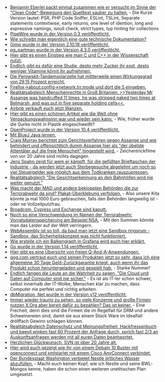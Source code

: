 * [Benjamin Eberlei packt einmal zusammen wie er versucht im Sinne der "Clean Code"-Bewegung den Quelltext sauber zu halten.](https://beberlei.de/2020/02/25/clean_code_object_calisthenics_rules_i_try_to_follow.html) - Die Kurze Version lautet: PSR, PHP Code Sniffer, ESLint, TSLint, Separate statements contextwise, early returns, one level of idention, long and expressive namings, isnull check, strict types, typ hinting for collections
* [PipeWire wurde in der Version 0.3 veröffentlicht.](https://www.pro-linux.de/news/1/27824/pipewire-03-mit-stabilen-schnittstellen.html)
* [Wie schreibt man eigentlich eine gute technische Dokumentation?](https://opensource.com/article/20/2/technical-resume-writing)
* [Gimp wurde in der Version 2.10.18 veröffentlicht.](https://www.phoronix.com/scan.php?page=news_item&px=GIMP-2.10.18-Released)
* [pg_partman wurde in der Version 4.3.0 veröffentlicht.](https://www.postgresql.org/about/news/2014/)
* [Hier gibt es einen Einstieg wie man C und C++ in der Wissenschaft nutzt.](https://opensource.com/article/20/2/c-data-science)
* [Endlich gibt es dafür eine Studie, desto mehr Zucker ihr esst, desto weniger Vitamine könnt ihr aufnehmen.](https://netzfrauen.org/2020/02/24/sugar-3/)
* [Die Perowskit-Tandemsolarzelle hat mittlerweile einen Wirkungsgrad von 29,15 Prozent erreicht.](https://www.sonnenseite.com/de/wissenschaft/rekord-wirkungsgrad-von-perowskit-tandemsolarzelle-springt-auf-2915-prozent.html)
* [Firefox->about:config->network.trr.mode und dort die 5 eingeben.](https://wiki.mozilla.org/Trusted_Recursive_Resolver#network.trr.mode)
* [Realitätsabgleich Menschenrechte in Groß Britanien: >>Yesterday Mr Assange was handcuffed 11 times, he was stripped naked two times at Belmarsh, and was put in five separate holding cells<<.](https://blog.fefe.de/?ts=a0ab8746)
* [Airbnb verkauft euch jetzt Wanzen.](https://blog.fefe.de/?ts=a0ad7734)
* [Hier gibt es einen schönen Artikel wie die Welt ohne Verpackungswahnsinn war und wieder sein kann.](https://netzfrauen.org/2020/02/26/waste-3-2/) - Wie, früher wurde die Gurke nicht in Plastik eingeschweißt?
* [OpenProject wurde in der Version 10.4 veröffentlicht.](https://www.pro-linux.de/news/1/27825/openproject-104-freigegeben.html)
* [Mit BlueJ Java lernen.](https://opensource.com/article/20/2/learn-java-bluej)
* [Craig Murray berichtet zum Gerichtsverfahren gegen Assange und wie behindert und offensichtlich dumm Assange hier als "der übelste Attentäter auf die freie Menscheit" hingestellt wird.](https://blog.fefe.de/?ts=a0a89791) - Zeichentrickfilme von vor 20 Jahre sind nichts dagegen.
* [Jens Spahn zeigt für wem er kämpft, für die gefüllten Brieftaschen der Industrie - da werden jetzt auch Sterbegesuche abgelehnt um noch so viel Steuergelder wie möglich aus dem Todkranken rauszupressen.](https://blog.fefe.de/?ts=a0a88e89)
* [Realitätsabgleich "Die Gesichtserkennung an den Bahnhöfen wird nie weiter genutzt."](https://blog.fefe.de/?ts=a0a88cdf)
* [Was macht der MAD und andere bekloppten Behörden die zur Terrorabwehr da sind? Plakat-Überklebung verfolgen.](https://blog.fefe.de/?ts=a0a95835) - Also unsere Kita könnte ja mal 1000 Euro gebrauchen, falls den Behörden langweilig ist - oder ne Vollzeitputzfrau.
* [Broadcom, Cypress und Exchange sind kaputt.](https://blog.fefe.de/?ts=a0a83a85)
* [Noch so eine Verschwendung im Namen der Terrorabwehr, Vorratsdatenspeicherung am Beispiel NSA.](https://www.golem.de/news/vorratsdatenspeicherung-100-millionen-dollar-fuer-eine-telefonnummer-2002-146895-rss.html) - Mit den Summen könnte man das Leider auf der Welt verringern.
* [WebAssembly ist so toll, da baut man jetzt eine Sandbox ringsrum - Sandbox, das Sicherheitskonzept was nicht funktioniert.](https://www.golem.de/news/rlbox-firefox-bekommt-webassembly-sandbox-2002-146891-rss.html)
* [Wie erstelle ich ein Balkengraph in Grafana wird euch hier erklärt.](https://utcc.utoronto.ca/~cks/space/blog/sysadmin/GrafanaMakeBarGraph)
* [Go wurde in der Version 1.14 veröffentlicht.](https://www.golem.de/news/programmiersprache-go-1-14-erscheint-mit-stabilem-modulsystem-2002-146876-rss.html)
* [Hier gibt es eine Übersicht von freien Q-And-A-Anwendungen.](https://opensource.com/article/20/2/open-source-qa)
* [gog.com vertraut euch und seinen Produkten jetzt so sehr, dass ich eine allgemeine 30 Tage Geld-Zurückgarantie kriegt, auch wenn ihr das Produkt schon heruntergeladen und gespielt hab.](https://support.gog.com/hc/en-us/Farticles/360006129837) - Starke Nummer!
* [Endlich fangen die Leute an die Wahrheit zu sagen, "Die Cloud und Daten auf Computer sind nie sicher."](https://blog.fefe.de/?ts=a0a901d4) - Es ist als IT-ler schon schwer, selbst innerhalb der IT-Wolke, Menschen klar zu machen, dass Computer nie perfekt und richtig arbeiten.
* [dbMigration .Net wurde in der Version v12 veröffentlicht.](https://www.postgresql.org/about/news/2015/)
* [Immer wieder traurig zu sehen, so viele Konzerne und große Firmen nutzen X.Org aber bereit dafür zu bezahlen? Das ist keiner.](https://www.golem.de/news/grafikentwickler-x-org-community-wegen-ci-in-geldsorgen-2002-146917.html) - Eine Frecheit, denn dies sind die Firmen die im Regelfall für DRM und andere Schweinereien sind, damit sie aus einem Stück Ware im Idealfall drölffach Gewinn schlagen können.
* [Realitätsabgleich Datenschutz und Meinungsfreiheit, Hackfressenbuch und beevil winken fast 60 Prozent der Anfrage durch, sprich fast 2/3 an Auskunftsanfragen werden mit all euren Daten beantwortet.](https://www.golem.de/news/facebook-google-so-einfach-koennen-behoerden-an-daten-aus-uebersee-kommen-2002-146835.html)
* [Herzlichen Glückwunsch, SVN ist über 20 Jahre alt.](https://www.pro-linux.de/news/1/27832/apache-subversion-wird-20-jahre-alt.html)
* [Hier wird euch gezeigt wie ihr von einem Debain 10 Buster mit openconnect und xmlstarlet mit einem Cisco AnyConnect verbindet.](https://odoepner.wordpress.com/2020/02/28/connect-to-cisco-anyconnect-using-debian-buster/)
* [Der Bundesstaat Washington verbietet Nestle örtliches Wasser abzufüllen.](https://netzfrauen.org/2020/02/27/nestle-16/) - Macht euch keinen Kopf, wie ich Nestle und seine BWL-Mongos kenne, haben die schon einen weiteren unethischen Plan umgesetzt.
